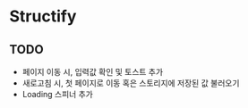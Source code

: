 # Structify

## TODO

- 페이지 이동 시, 입력값 확인 및 토스트 추가
- 새로고침 시, 첫 페이지로 이동 혹은 스토리지에 저장된 값 불러오기
- Loading 스피너 추가
